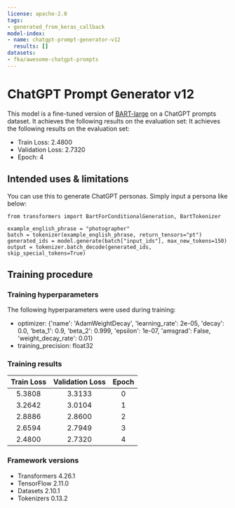 ```yaml
---
license: apache-2.0
tags:
- generated_from_keras_callback
model-index:
- name: chatgpt-prompt-generator-v12
  results: []
datasets:
- fka/awesome-chatgpt-prompts
---
```



# ChatGPT Prompt Generator v12

This model is a fine-tuned version of [BART-large](https://huggingface.co/facebook/bart-large) on a ChatGPT prompts dataset.
It achieves the following results on the evaluation set:
It achieves the following results on the evaluation set:
- Train Loss: 2.4800
- Validation Loss: 2.7320
- Epoch: 4


## Intended uses & limitations

You can use this to generate ChatGPT personas. Simply input a persona like below:

```
from transformers import BartForConditionalGeneration, BartTokenizer

example_english_phrase = "photographer"
batch = tokenizer(example_english_phrase, return_tensors="pt")
generated_ids = model.generate(batch["input_ids"], max_new_tokens=150)
output = tokenizer.batch_decode(generated_ids, skip_special_tokens=True)
```

## Training procedure

### Training hyperparameters

The following hyperparameters were used during training:
- optimizer: {'name': 'AdamWeightDecay', 'learning_rate': 2e-05, 'decay': 0.0, 'beta_1': 0.9, 'beta_2': 0.999, 'epsilon': 1e-07, 'amsgrad': False, 'weight_decay_rate': 0.01}
- training_precision: float32

### Training results

| Train Loss | Validation Loss | Epoch |
|:----------:|:---------------:|:-----:|
| 5.3808     | 3.3133          | 0     |
| 3.2642     | 3.0104          | 1     |
| 2.8886     | 2.8600          | 2     |
| 2.6594     | 2.7949          | 3     |
| 2.4800     | 2.7320          | 4     |


### Framework versions

- Transformers 4.26.1
- TensorFlow 2.11.0
- Datasets 2.10.1
- Tokenizers 0.13.2